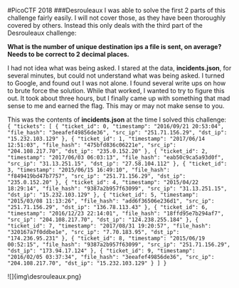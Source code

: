 #PicoCTF 2018
###Desrouleaux
I was able to solve the first 2 parts of this challenge fairly easily.  I will not cover those, as they have been thoroughly covered by others.  Instead this only deals with the third part of the Desrouleaux challenge:

**What is the number of unique destination ips a file is sent, on average? Needs to be correct to 2 decimal places.**

I had not idea what was being asked.  I stared at the data, **incidents.json**, for several minutes, but could not understand what was being asked.  I turned to Google, and found out I was not alone.  I found several write ups on how to brute force the solution.  While that worked, I wanted to try to figure this out.  It took about three hours, but I finally came up with something that mad sense to me and earned the flag.  This may or may not make sense to you.

This was the contents of **incidents.json** at the time I solved this challenge:
` 
{
    "tickets": [
        {
            "ticket_id": 0,
            "timestamp": "2016/09/21 20:53:04",
            "file_hash": "3eeafef49856de36",
            "src_ip": "251.71.156.29",
            "dst_ip": "15.232.103.129"
        },
        {
            "ticket_id": 1,
            "timestamp": "2017/06/14 12:51:03",
            "file_hash": "475bfd836c06221e",
            "src_ip": "204.108.217.70",
            "dst_ip": "235.0.152.20"
        },
        {
            "ticket_id": 2,
            "timestamp": "2017/06/03 06:03:13",
            "file_hash": "eab50c9ca5a93d0f",
            "src_ip": "31.13.251.15",
            "dst_ip": "27.58.104.112"
        },
        {
            "ticket_id": 3,
            "timestamp": "2015/06/15 16:49:10",
            "file_hash": "f849419bd47b7757",
            "src_ip": "251.71.156.29",
            "dst_ip": "235.0.152.20"
        },
        {
            "ticket_id": 4,
            "timestamp": "2015/04/22 18:29:14",
            "file_hash": "9387a2b957f63099",
            "src_ip": "31.13.251.15",
            "dst_ip": "15.232.103.129"
        },
        {
            "ticket_id": 5,
            "timestamp": "2015/03/08 11:13:26",
            "file_hash": "add6f36506e236d1",
            "src_ip": "251.71.156.29",
            "dst_ip": "136.78.113.43"
        },
        {
            "ticket_id": 6,
            "timestamp": "2016/12/23 22:14:01",
            "file_hash": "18ffd95e7b294af7",
            "src_ip": "204.108.217.70",
            "dst_ip": "124.238.255.184"
        },
        {
            "ticket_id": 7,
            "timestamp": "2017/08/31 19:20:57",
            "file_hash": "320167a7f0ddbe1e",
            "src_ip": "7.70.183.95",
            "dst_ip": "174.236.95.231"
        },
        {
            "ticket_id": 8,
            "timestamp": "2015/06/19 00:52:15",
            "file_hash": "9387a2b957f63099",
            "src_ip": "251.71.156.29",
            "dst_ip": "173.94.17.124"
        },
        {
            "ticket_id": 9,
            "timestamp": "2016/02/05 03:37:34",
            "file_hash": "3eeafef49856de36",
            "src_ip": "204.108.217.70",
            "dst_ip": "15.232.103.129"
        }
    ]
}`

![]{img\desrouleaux.png}
